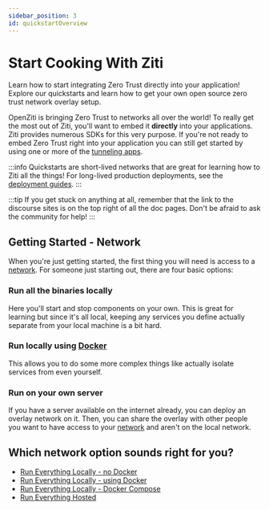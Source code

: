 ```yaml
---
sidebar_position: 3
id: quickstartOverview
---
```

# Start Cooking With Ziti

Learn how to start integrating Zero Trust directly into your application! Explore our quickstarts and learn how to
get your own open source zero trust network overlay setup.

OpenZiti is bringing Zero Trust to networks all over the world! To really get the most out of Ziti, you'll want to embed
it **directly** into your applications. Ziti provides numerous SDKs for this very purpose. If you're not ready to embed
Zero Trust right into your application you can still get started by using one or more of the
[tunneling apps](/learn/core-concepts/clients/choose.mdx).

:::info
Quickstarts are short-lived networks that are great for learning how to Ziti all the things! For long-lived production deployments, see the [deployment guides](/docs/category/deployments).
:::

:::tip 
If you get stuck on anything at all, remember that the link to the discourse sites is on the top right of all the doc
pages. Don't be afraid to ask the community for help!
:::

## Getting Started - Network

When you're just getting started, the first thing you will need is access to a
[network](/learn/introduction/index.mdx). For someone just starting out, there are four basic options:

### Run all the binaries locally

Here you'll start and stop components on your own. This is great for learning but since it's all local, keeping any
services you define actually separate from your local machine is a bit hard.

### Run locally using [Docker](https://www.docker.com)

This allows you to do some more complex things like actually isolate services from even yourself.

### Run on your own server

If you have a server available on the internet already, you can deploy an overlay network on it. Then, you can share the
overlay with other people you want to have access to your [network](/learn/introduction/index.mdx) and aren't on the local network.

## Which network option sounds right for you?

* [Run Everything Locally - no Docker](./network/local-no-docker)
* [Run Everything Locally - using Docker](./network/local-with-docker)
* [Run Everything Locally - Docker Compose](./network/local-docker-compose)
* [Run Everything Hosted](./network/hosted.mdx)
